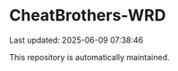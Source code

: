 # CheatBrothers-WRD

Last updated: 2025-06-09 07:38:46

This repository is automatically maintained.
